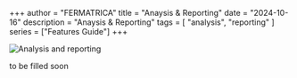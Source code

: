 +++
author = "FERMATRICA"
title = "Anaysis & Reporting"
date = "2024-10-16"
description = "Anaysis & Reporting"
tags = [
    "analysis",
    "reporting"
]
series = ["Features Guide"]
+++

![Analysis and reporting](/features/reporting/intro.jpg)

to be filled soon